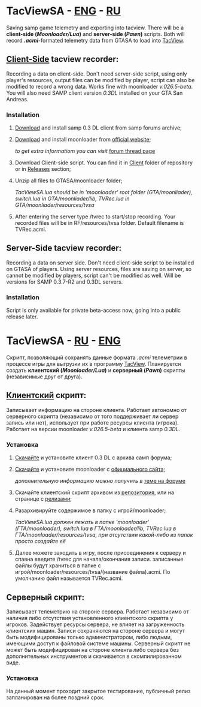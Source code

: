 # TacViewSA - [ENG](README.md#tacviewsa---eng---ru) - [RU](README.md#tacviewsa---ru---eng)

Saving samp game telemetry and exporting into tacview. There will be a **client-side (_Moonloader/Lua_)** and **server-side (_Pawn_)** scripts. Both will record **_.acmi_**-formated telemetry data from GTASA to load into [TacView](https://www.tacview.net/).

## [Client-Side](Client/) tacview recorder:

Recording a data on client-side. Don't need server-side script, using only player's resources, output files can be modified by player, script can also be modified to record a wrong data. Works fine with moonloader _v.026.5-beta_. You will also need SAMP client version _0.3DL_ installed on your GTA San Andreas.

### Installation

1. [Download](https://sampforum.blast.hk/files/03DL/sa-mp-0.3.DL-R1-install.exe) and install samp 0.3 DL client from samp forums archive;

2. [Download](https://www.blast.hk/moonloader/download.php) and install moonloader from [official website](https://www.blast.hk/);

     _to get extra informatiom you can visit_ [forum thread page](https://www.blast.hk/threads/13305/)

3. Download Client-side script. You can find it in [Client](Client/) folder of repository or in [Releases](https://github.com/d7KrEoL/TacViewSA/releases) section;

4. Unzip all files to GTASA/moonloader folder; 

      _TacViewSA.lua should be in 'moonloader' root folder (GTA/moonliader), 
      switch.lua in GTA/moonliader/lib, 
      TVRec.lua in GTA/moonliader/resources/tvsa_

5. After entering the server type /tvrec to start/stop recording. Your recorded files will be in RF/resources/tvsa folder. Default filename is TVRec.acmi.



## Server-Side tacview recorder:

Recording a data on server side. Don't need client-side script to be installed on GTASA of players. Using server resources, files are saving on server, so cannot be modified by players, script can't be modified as well. Will be versions for SAMP 0.3.7-R2 and 0.3DL servers.

### Installation

Script is only avaliable for private beta-access now, going into a public release later.



# TacViewSA - [RU](README.md#tacviewsa---ru---eng) - [ENG](README.md#tacviewsa---eng---ru)

Скрипт, позволяющий сохранять данные формата _.acmi_ телеметрии в процессе игры для выгрузки их в программу [TacView](https://www.tacview.net/). Планируется создать **клиентский (_Moonloader/Lua_)** и **серверный (_Pawn_)** скрипты (независимые друг от друга).

## [Клиентский](Client/) скрипт:

Записывает информацию на стороне клиента. Работает автономно от серверного скрипта (независимо от того поддерживает ли сервер запись или нет), использует при работе ресурсы клиента (игрока). Работает на версии moonloader _v.026.5-beta_ и клиента samp _0.3DL_.

### Установка

1. [Скачайте](https://sampforum.blast.hk/files/03DL/sa-mp-0.3.DL-R1-install.exe) и установите клиент 0.3 DL с архива самп форума;

2. [Скачайте](https://www.blast.hk/moonloader/download.php) и установите moonloader с [официального сайта](https://www.blast.hk/);

     _дополнительную информацию можно получить в_ [теме на форуме](https://www.blast.hk/threads/13305/)

3. Скачайте клиентский скрипт архивом из [репозитория](Client/), или на странице с [релизами](https://github.com/d7KrEoL/TacViewSA/releases);

4. Разархивируйте содержимое в папку с игрой/moonloader; 

      _TacViewSA.lua должен лежать в папке 'moonloader' (ГТА/moonloader), 
      switch.lua в ГТА/moonloader/lib, 
      TVRec.lua в ГТА/moonloader/resources/tvsa,
      при отсутствии какой-либо из папок просто создайте её_

5. Далее можете заходить в игру, после присоединения к серверу и спавна введите /tvrec для начала/окончания записи. записанные файлы будут храниться в папке с игрой/moonloader/resources/tvsa/(название файла).acmi. По умолчанию файл называется TVRec.acmi.



## Серверный скрипт:

Записывает телеметрию на стороне сервера. Работает независимо от наличия либо отсутствия установленного клиентского скрипта у игроков. Задействует ресурсы сервера, не влияет на загруженность клиентских машин. Записи сохраняются на стороне сервера и могут быть модифицированы только администратором, либо людьми, имеющими доступ к файловой системе машины. Серверный скрипт не может быть модифицирован на стороне клиента либо сервера без дополнительных инструментов и скачивается в скомпилированном виде.

### Установка
На данный момент проходит закрытое тестирование, публичный релиз запланирован на более поздний срок.
